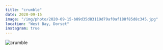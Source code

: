 ```yaml
---
title: "crumble"
date: 2020-09-15
image: "/img/photo/2020-09-15-b89d35d83119d79af0af188f85d8c345.jpg"
location: "West Bay, Dorset"
instagram: true
---
```


![crumble](/img/photo/2020-09-15-b89d35d83119d79af0af188f85d8c345.jpg)
